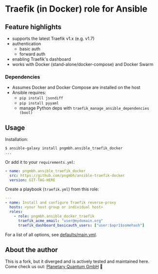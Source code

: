 # Traefik (in Docker) role for Ansible

## Feature highlights

- supports the latest Traefik v1.x (e.g. v1.7)
- authentication
  - basic auth
  - forward auth
- enabling Traefik's dashboard
- works with Docker (stand-alone/docker-compose) and Docker Swarm

### Dependencies

- Assumes Docker and Docker Compose are installed on the host
- Ansible requires:
  - `pip install jsondiff`
  - `pip install pyyaml`
  - manage Python deps with `traefik_manage_ansible_dependencies (bool)`

## Usage

Installation:

```sh
$ ansible-galaxy install pngmbh.ansible_traefik_docker
...
```

Or add it to your `requirements.yml`:

```yaml
- name: pngmbh.ansible_traefik_docker
  src: https://github.com/pngmbh/ansible-traefik-docker
  version: GIT-TAG-HERE
```

Create a playbook (`traefik.yml`) from this role:

```yaml
---
- name: Install and configure Traefik reverse-proxy
  hosts: <your host group or individual host>
  roles:
    - role: pngmbh.ansible_docker_traefik
      traefik_acme_email: "user@mydomain.org"
      traefik_dashboard_basicauth_users: ["user:$apr1$somehash"]
```

For a list of all options, see [defaults/main.yml](defaults/main.yml).

## About the author

This is a fork, but it diverged and is actively tested and maintained here. Come check us out: [Planetary Quantum GmbH](https://www.planetary-quantum.com) :rocket:
